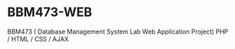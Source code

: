 # BBM473-WEB
BBM473 ( Database Management System Lab Web Application Project)
PHP / HTML / CSS / AJAX 
